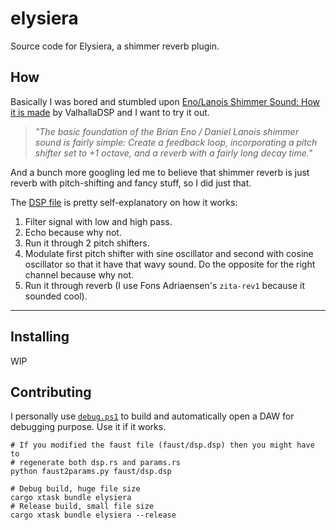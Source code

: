 # elysiera
Source code for Elysiera, a shimmer reverb plugin.

## How
Basically I was bored and stumbled upon [Eno/Lanois Shimmer Sound: How it is made](https://valhalladsp.wordpress.com/2010/05/11/enolanois-shimmer-sound-how-it-is-made/) by ValhallaDSP and I want to try it out.

> *"The basic foundation of the Brian Eno / Daniel Lanois shimmer sound is fairly simple: Create a feedback loop, incorporating a pitch shifter set to +1 octave, and a reverb with a fairly long decay time."*

And a bunch more googling led me to believe that shimmer reverb is just reverb with pitch-shifting and fancy stuff, so I did just that.

The [DSP file](faust/dsp.dsp) is pretty self-explanatory on how it works:
1. Filter signal with low and high pass.
2. Echo because why not.
3. Run it through 2 pitch shifters.
4. Modulate first pitch shifter with sine oscillator and second with cosine oscillator so that it have that wavy sound. Do the opposite for the right channel because why not.
5. Run it through reverb (I use Fons Adriaensen's `zita-rev1` because it sounded cool).

****
## Installing
WIP

## Contributing
I personally use [`debug.ps1`](debug.ps1) to build and automatically open a DAW for debugging purpose. Use it if it works.
```shell
# If you modified the faust file (faust/dsp.dsp) then you might have to
# regenerate both dsp.rs and params.rs
python faust2params.py faust/dsp.dsp

# Debug build, huge file size
cargo xtask bundle elysiera
# Release build, small file size
cargo xtask bundle elysiera --release
```